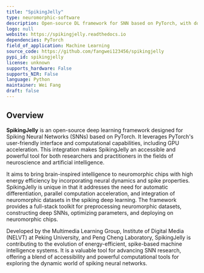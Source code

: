 ```yaml
---
title: "SpikingJelly"
type: neuromorphic-software
description: Open-source DL framework for SNN based on PyTorch, with documentation in English and Chinese.
logo: null
website: https://spikingjelly.readthedocs.io
dependencies: PyTorch
field_of_application: Machine Learning
source_code: https://github.com/fangwei123456/spikingjelly
pypi_id: spikingjelly
license: unknown
supports_hardware: False
supports_NIR: False
language: Python
maintainer: Wei Fang
draft: false
---
```




## Overview
**SpikingJelly** is an open-source deep learning framework designed for Spiking Neural Networks (SNNs) based on PyTorch. It leverages PyTorch's user-friendly interface and computational capabilities, including GPU acceleration. This integration makes SpikingJelly an accessible and powerful tool for both researchers and practitioners in the fields of neuroscience and artificial intelligence.

It aims to bring brain-inspired intelligence to neuromorphic chips with high energy efficiency by incorporating neural dynamics and spike properties. SpikingJelly is unique in that it addresses the need for automatic differentiation, parallel computation acceleration, and integration of neuromorphic datasets in the spiking deep learning. The framework provides a full-stack toolkit for preprocessing neuromorphic datasets, constructing deep SNNs, optimizing parameters, and deploying on neuromorphic chips.

Developed by the Multimedia Learning Group, Institute of Digital Media (NELVT) at Peking University, and Peng Cheng Laboratory, SpikingJelly is contributing to the evolution of energy-efficient, spike-based machine intelligence systems. It is a valuable tool for advancing SNN research, offering a blend of accessibility and powerful computational tools for exploring the dynamic world of spiking neural networks.
